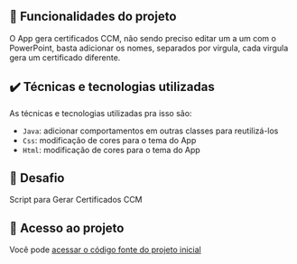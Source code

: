 ## 🔨 Funcionalidades do projeto

O App gera certificados CCM, não sendo preciso editar um a um com o PowerPoint, basta adicionar os nomes, separados por virgula, cada virgula gera um certificado diferente.

## ✔️ Técnicas e tecnologias utilizadas

As técnicas e tecnologias utilizadas pra isso são:

- `Java`: adicionar comportamentos em outras classes para reutilizá-los
- `Css`: modificação de cores para o tema do App
- `Html`: modificação de cores para o tema do App

## 🎯 Desafio

Script para Gerar Certificados CCM

## 📁 Acesso ao projeto

Você pode [acessar o código fonte do projeto inicial](https://lucasmercer.github.io/ccm/)
